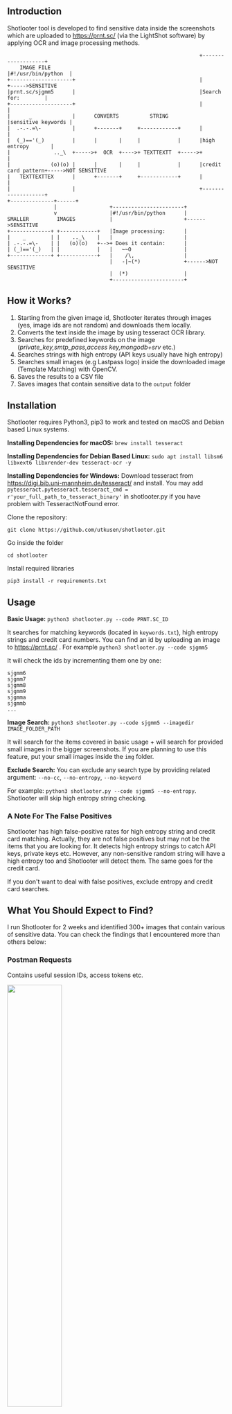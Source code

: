 ## Introduction

Shotlooter tool is developed to find sensitive data inside the screenshots which are uploaded to https://prnt.sc/ (via the LightShot software) by applying OCR and image processing methods.

```
                                                              +-------------------+
    IMAGE FILE                                                |#!/usr/bin/python  |
+--------------------+                                        |                   +----->SENSITIVE
|prnt.sc/sjgmm5      |                                        |Search for:        |
+--------------------+                                        |                   |
|      _             |      CONVERTS          STRING          |sensitive keywords |
|  .-.-.=\-          |      +-------+     +------------+      |                   |
|  (_)=='(_)         |      |       |     |            |      |high entropy       |
|              .._\  +----->+  OCR  +---->+ TEXTTEXTT  +----->+                   |
|             (o)(o) |      |       |     |            |      |credit card pattern+----->NOT SENSITIVE
|   TEXTTEXTTEX      |      +-------+     +------------+      |                   |
|                    |                                        +-------------------+
+--------------+------+
               |                 +-----------------------+
               v                 |#!/usr/bin/python      |
SMALLER         IMAGES           |                       +------>SENSITIVE
+-------------+ +------------+   |Image processing:      |
|    _        | |    .._\    |   |                       |
| .-.-.=\-    | |   (o)(o)   +-->+ Does it contain:      |
| (_)=='(_)   | |            |   |   ~~O                 |
+-------------+ +------------+   |    /\,                |
                                 |   -|~(*)              +------>NOT SENSITIVE
                                 |  (*)                  |
                                 +-----------------------+

```

## How it Works?

1) Starting from the given image id, Shotlooter iterates through images (yes, image ids are not random) and downloads them locally.
2) Converts the text inside the image by using tesseract OCR library.
3) Searches for predefined keywords on the image (*private_key,smtp_pass,access key,mongodb+srv* etc.)
4) Searches strings with high entropy (API keys usually have high entropy)
5) Searches small images (e.g Lastpass logo) inside the downloaded image (Template Matching) with OpenCV.
6) Saves the results to a CSV file
7) Saves images that contain sensitive data to the `output` folder

## Installation

Shotlooter requires Python3, pip3 to work and tested on macOS and Debian based Linux systems. 

**Installing Dependencies for macOS:** `brew install tesseract`

**Installing Dependencies for Debian Based Linux:** `sudo apt install libsm6 libxext6 libxrender-dev tesseract-ocr -y`

**Installing Dependencies for Windows:** Download tesseract from https://digi.bib.uni-mannheim.de/tesseract/ and install. You may add `pytesseract.pytesseract.tesseract_cmd = r'your_full_path_to_tesseract_binary'` in shotlooter.py if you have problem with TesseractNotFound error.

Clone the repository:

`git clone https://github.com/utkusen/shotlooter.git`

Go inside the folder

`cd shotlooter`

Install required libraries

`pip3 install -r requirements.txt`





## Usage

**Basic Usage:** `python3 shotlooter.py --code PRNT.SC_ID` 

It searches for matching keywords (located in `keywords.txt`), high entropy strings and credit card numbers. You can find an id by uploading an image to https://prnt.sc/ . For example `python3 shotlooter.py --code sjgmm5` 

It will check the ids by incrementing them one by one:

```
sjgmm6
sjgmm7
sjgmm8
sjgmm9
sjgmma
sjgmmb
...
```

**Image Search:** `python3 shotlooter.py --code sjgmm5 --imagedir IMAGE_FOLDER_PATH` 

It will search for the items covered in basic usage + will search for provided small images in the bigger screenshots. If you are planning to use this feature, put your small images inside the `img` folder.

**Exclude Search:** You can exclude any search type by providing related argument: `--no-cc`, `--no-entropy`, `--no-keyword` 

For example: `python3 shotlooter.py --code sjgmm5 --no-entropy`. Shotlooter will skip high entropy string checking.

### A Note For The False Positives

Shotlooter has high false-positive rates for high entropy string and credit card matching. Actually, they are not false positives but may not be the items that you are looking for. It detects high entropy strings to catch API keys, private keys etc. However, any non-sensitive random string will have a high entropy too and Shotlooter will detect them. The same goes for the credit card. 

If you don't want to deal with false positives, exclude entropy and credit card searches.

## What You Should Expect to Find?

I run Shotlooter for 2 weeks and identified 300+ images that contain various of sensitive data. You can check the findings that I encountered more than others below:

### Postman Requests

Contains useful session IDs, access tokens etc.

<img src="examples/postman.png" width="50%">

### Cloud API Keys (Google, AWS)

Screenshots are taken from the cloud's console or from a desktop client

<img src="examples/google.png" width="50%">

<img src="examples/aws.png" width="50%">

### Session ID on the URL

We all know that it's not good to pass the session ID with a GET request for different reasons. This is one of them.

<img src="examples/url.png" width="50%">

### Credentials on Excel Sheets

Some people love to use the Excel as a password manager.

<img src="examples/excel.png" width="50%">

### Bitcoin Private Keys (This is Terrible)

Bitcoin wallets allow you to export your private key so that you can import it into somewhere else. But if you publish the screenshot of your private key, your whole wallet can be compromised.

<img src="examples/btc1.png" width="50%">

<img src="examples/btc2.png" width="50%">
